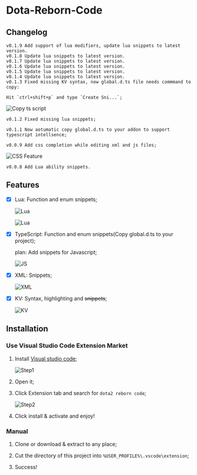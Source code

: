 # Dota-Reborn-Code

## Changelog
    v0.1.9 Add support of lua modifiers, update lua snippets to latest version.
    v0.1.8 Update lua snippets to latest version.
    v0.1.7 Update lua snippets to latest version.
    v0.1.6 Update lua snippets to latest version.
    v0.1.5 Update lua snippets to latest version.
    v0.1.4 Update lua snippets to latest version.
    v0.1.3 Fixed missing KV syntax, now global.d.ts file needs commmand to copy:

    Hit `ctrl+shift+p` and type `Create Sni...`;

![Copy ts script](https://github.com/XavierCHN/Dota-Reborn-Code/raw/master/images/ts_1.png)
    
    v0.1.2 Fixed missing lua snippets;

    v0.1.1 Now aotumatic copy global.d.ts to your addon to support typescript intellsence;

    v0.0.9 Add css completion while editing xml and js files;

![CSS Feature](https://github.com/XavierCHN/Dota-Reborn-Code/raw/master/images/css.png)

    v0.0.8 Add Lua ability snippets.

## Features

- [x] Lua: Function and enum snippets;

    ![Lua](https://github.com/XavierCHN/Dota-Reborn-Code/raw/master/images/usage_1.png)

    ![Lua](https://github.com/XavierCHN/Dota-Reborn-Code/raw/master/images/usage_2.png)

- [x] TypeScript: Function and enum snippets(Copy global.d.ts to your project);

    plan: Add snippets for Javascript;

    ![JS](https://github.com/XavierCHN/Dota-Reborn-Code/raw/master/images/usage_3.png)

- [x] XML: Snippets;

    ![XML](https://github.com/XavierCHN/Dota-Reborn-Code/raw/master/images/usage_5.png)

- [x] KV: Syntax, highlighting and ~~snippets~~;

    ![KV](https://github.com/XavierCHN/Dota-Reborn-Code/raw/master/images/usage_4.png)

## Installation

### Use Visual Studio Code Extension Market 

1. Install [Visual studio code](https://code.visualstudio.com/);

    ![Step1](https://github.com/XavierCHN/Dota-Reborn-Code/raw/master/images/installation_1.png)

2. Open it;
3. Click Extension tab and search for `dota2 reborn code`;
    
    ![Step2](https://github.com/XavierCHN/Dota-Reborn-Code/raw/master/images/installation_2.png)

4. Click install & activate and enjoy!

### Manual

1. Clone or download & extract to any place;

2. Cut the directory of this project into `%USER_PROFILE%\.vscode\extension`;

3. Success!